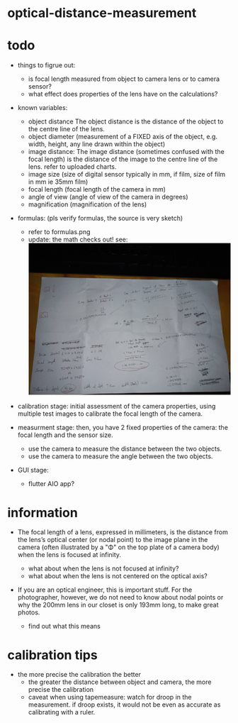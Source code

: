 # optical-distance-measurement
 

# todo

- things to figrue out:
    - is focal length measured from object to camera lens or to camera sensor?
    - what effect does properties of the lens have on the calculations?

- known variables:
    - object distance The object distance is the distance of the object to the centre line of the lens. 
    - object diameter (measurement of a FIXED axis of the object, e.g. width, height, any line drawn within the object)
    - image distance: The image distance (sometimes confused with the focal length) is the distance of the image to the centre line of the lens. refer to uploaded charts.
    - image size (size of digital sensor typically in mm, if film, size of film in mm ie 35mm film)
    - focal length (focal length of the camera in mm)
    - angle of view (angle of view of the camera in degrees)
    - magnification (magnification of the lens)

- formulas: (pls verify formulas, the source is very sketch)
    - refer to formulas.png
    - update: the math checks out! see:
    ![Alt text](math-checking.jpg?raw=true "Title")

- calibration stage: initial assessment of the camera properties, using multiple test images to calibrate the focal length of the camera.
- measurment stage: then, you have 2 fixed properties of the camera: the focal length and the sensor size.
    - use the camera to measure the distance between the two objects.
    - use the camera to measure the angle between the two objects.


- GUI stage:
    - flutter AIO app?


# information

- The focal length of a lens, expressed in millimeters, is the distance from the lens’s optical center (or nodal point) to the image plane in the camera (often illustrated by a "Φ" on the top plate of a camera body) when the lens is focused at infinity. 
    - what about when the lens is not focused at infinity?
    - what about when the lens is not centered on the optical axis?

-  If you are an optical engineer, this is important stuff. For the photographer, however, we do not need to know about nodal points or why the 200mm lens in our closet is only 193mm long, to make great photos.
    - find out what this means


# calibration tips
- the more precise the calibration the better
    - the greater the distance between object and camera, the more precise the calibration
    - caveat when using tapemeasure: watch for droop in the measurement. if droop exists, it would not be even as accurate as calibrating with a ruler.


